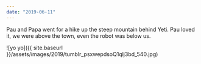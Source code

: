 ```yaml
---
date: "2019-06-11"
---
```


Pau and Papa went for a hike up the steep mountain behind Yeti. Pau loved it, we were above the town, even the robot was below us.

![yo yo]({{ site.baseurl }}/assets/images/2019/tumblr_psxwepdsoQ1qlj3bd_540.jpg)
